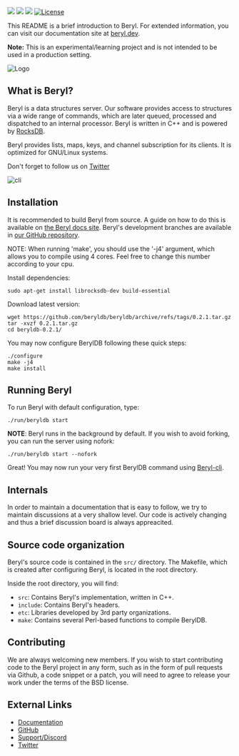 
<a target="_blank" href="https://twitter.com/beryldb"><img src="https://img.shields.io/twitter/url/https/twitter.com/cloudposse.svg?style=social&label=Follow%20%40beryldb"></a>
<a target="_blank" href="https://github.com/beryldb/beryldb/actions"><img src="https://github.com/beryldb/beryldb/workflows/Linux%20build/badge.svg?4"></a>
<a target="_blank" href="https://github.com/beryldb/beryldb/pulse" alt="Activity"> <img src="https://img.shields.io/github/commit-activity/m/beryldb/beryldb?5" /></a>
[![License](https://img.shields.io/badge/License-BSD%203--Clause-blue.svg)](https://opensource.org/licenses/BSD-3-Clause)
<br>


This README is a brief introduction to Beryl. For extended information, you
can visit our documentation site at [beryl.dev](https://docs.beryl.dev/).

**Note:** This is an experimental/learning project and is not intended to be used in
a production setting.

![Logo](https://docs.beryl.dev/img/smaller.png??)

## What is Beryl?

Beryl is a data structures server. Our software provides access to structures via a 
wide range of commands, which are later queued, processed and dispatched to an 
internal processor. Beryl is written in C++ and is powered by [RocksDB](https://github.com/facebook/rocksdb).


Beryl provides lists, maps, keys, and channel subscription for its clients. It is
optimized for GNU/Linux systems.

Don't forget to follow us on [Twitter](https://twitter.com/beryldb)

![cli](https://docs.beryl.dev/img/render.gif??)

## Installation

It is recommended to build Beryl from source. A guide on how to do this is available on [the Beryl docs site](https://docs.beryl.dev/server/installation/).
Beryl's development branches are available in [our GitHub repository](https://github.com/beryldb/beryldb).

NOTE: When running 'make', you should use the '-j4' argument, which allows you to compile 
using 4 cores. Feel free to change this number according to your cpu.

Install dependencies:

```
sudo apt-get install librocksdb-dev build-essential
```

Download latest version:

```
wget https://github.com/beryldb/beryldb/archive/refs/tags/0.2.1.tar.gz
tar -xvzf 0.2.1.tar.gz
cd beryldb-0.2.1/
```

You may now configure BerylDB following these quick steps: 

```
./configure
make -j4 
make install
```

## Running Beryl

To run Beryl with default configuration, type:

```
./run/beryldb start
```

**NOTE**: Beryl runs in the background by default. If you wish to avoid
forking, you can run the server using nofork:

```
./run/beryldb start --nofork
```


Great! You may now run your very first BerylDB command using
[Beryl-cli](https://github.com/beryldb/beryldb-cli).

## Internals

In order to maintain a documentation that is easy to follow, we try to maintain 
discussions at a very shallow level. Our code is actively changing and thus
a brief discussion board is always appreacited.

## Source code organization

Beryl's source code is contained in the `src/` directory. The Makefile, which is
created after configuring Beryl, is located in the root directory.

Inside the root directory, you will find:

* `src`: Contains Beryl's implementation, written in C++.
* `include`: Contains Beryl's headers.
* `etc`: Libraries developed by 3rd party organizations.
* `make`: Contains several Perl-based functions to compile BerylDB.

## Contributing

We are always welcoming new members. If you wish to start contributing code to the 
Beryl project in any form, such as in the form of pull requests via Github, 
a code snippet or a patch, you will need to agree to release your work under the terms of the
BSD license.

## External Links

* [Documentation](https://docs.beryl.dev)
* [GitHub](https://github.com/beryldb/beryldb)
* [Support/Discord](https://discord.gg/sqsXVYuGrX)
* [Twitter](https://twitter.com/beryldb)


